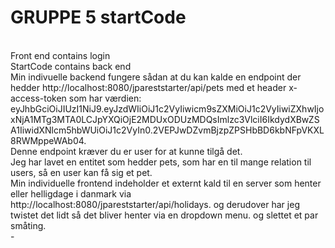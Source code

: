 # GRUPPE 5 startCode
<br>
Front end contains login
<br>
StartCode contains back end
<br>
Min indivuelle backend fungere sådan at du kan kalde en endpoint der hedder http://localhost:8080/jpareststarter/api/pets med et header x-access-token som har værdien: eyJhbGciOiJIUzI1NiJ9.eyJzdWIiOiJ1c2VyIiwicm9sZXMiOiJ1c2VyIiwiZXhwIjoxNjA1MTg3MTA0LCJpYXQiOjE2MDUxODUzMDQsImlzc3VlciI6IkdydXBwZSA1IiwidXNlcm5hbWUiOiJ1c2VyIn0.2VEPJwDZvmBjzpZPSHbBD6kbNFpVKXL8RWMppeWAb04.<br>
Denne endpoint kræver du er user for at kunne tilgå det.
<br>
Jeg har lavet en entitet som hedder pets, som har en til mange relation til users, så en user kan få sig et pet.
<br>
Min individuelle frontend indeholder et externt kald til en server som henter eller helligdage i danmark via http://localhost:8080/jpareststarter/api/holidays. og derudover har jeg twistet det lidt så det bliver henter via en dropdown menu. og slettet et par småting.
<br>-

